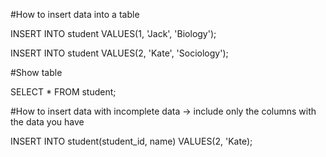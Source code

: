 #How to insert data into a table

INSERT INTO student VALUES(1, 'Jack', 'Biology');

INSERT INTO student VALUES(2, 'Kate', 'Sociology');

#Show table

SELECT * FROM student;

#How to insert data with incomplete data -> include only the columns with the data you have

INSERT INTO student(student_id, name) VALUES(2, 'Kate);



